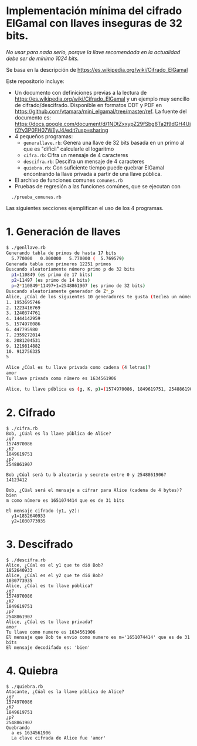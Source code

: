 # Implementación mínima del cifrado ElGamal con llaves inseguras de 32 bits.


*No usar para nada serio, porque la llave recomendada en la actualidad
debe ser de mínimo 1024 bits.*

Se basa en la descripción de <https://es.wikipedia.org/wiki/Cifrado_ElGamal>

Este repositorio incluye:
* Un documento con definiciones previas a la lectura de <https://es.wikipedia.org/wiki/Cifrado_ElGamal> y un ejemplo muy sencillo de cifrado/descifrado.  Disponible en formatos ODT y PDF en <https://github.com/vtamara/mini_elgamal/tree/master/ref>.  La fuente del documento es: <https://docs.google.com/document/d/1NDtZxxypZ29fSbg8Ta2t9dGH4UjfZfv3P0FH07WEyJ4/edit?usp=sharing>
* 4 pequeños programas:
   * `generallave.rb`: Genera una llave de 32 bits basada en un primo al que es "dificil" calcularle el logaritmo
   * `cifra.rb`: Cifra un mensaje de 4 caracteres
   * `descifra.rb`: Descifra un mensaje de 4 caracteres
   * `quiebra.rb`: Con suficiente tiempo puede quebrar ElGamal encontrando la llave privada a partir de una llave pública.
* El archivo de funciones comunes `comunes.rb`
* Pruebas de regresión a las funciones comúnes, que se ejecutan con 
```
  ./prueba_comunes.rb
```


Las siguientes secciones ejemplifican el uso de los 4 programas.

# 1. Generación de llaves

```sh
$ ./genllave.rb
Generando tabla de primos de hasta 17 bits
  5.770000   0.000000   5.770000 (  5.769579)
Generada tabla con primeros 12251 primos 
Buscando aleatoriamente número primo p de 32 bits
  p1=110849 (es primo de 17 bits)
  p2=11497 (es primo de 14 bits)
  p=2*110849*11497+1=2548861907 (es primo de 32 bits)
Buscando aleatoriamente generador de Z*_p
Alice, ¿Cúal de los siguientes 10 generadores te gusta (teclea un número de 1 a 10)?
1. 1953695746
2. 1223416769
3. 1240374761
4. 1444142959
5. 1574970086
6. 447795980
7. 2359272014
8. 2081204531
9. 1219814882
10. 912756325
5

Alice ¿Cúal es tu llave privada como cadena (4 letras)?
amor
Tu llave privada como número es 1634561906

Alice, tu llave pública es (g, K, p)=(1574970086, 1849619751, 2548861907)
```

# 2. Cifrado

```
$ ./cifra.rb
Bob, ¿Cúal es la llave pública de Alice?
¿g? 
1574970086
¿K? 
1849619751
¿p? 
2548861907

Bob ¿Cúal será tu b aleatorio y secreto entre 0 y 2548861906?
14123412

Bob, ¿Cúal será el mensaje a cifrar para Alice (cadena de 4 bytes)?
bien
m como número es 1651074414 que es de 31 bits

El mensaje cifrado (y1, y2):
  y1=1852640933
  y2=1030773935
```

# 3. Descifrado

```
$ ./descifra.rb
Alice, ¿Cúal es el y1 que te dió Bob?
1852640933
Alice, ¿Cúal es el y2 que te dió Bob?
1030773935
Alice, ¿Cúal es tu llave pública?
¿g? 
1574970086
¿K? 
1849619751
¿p? 
2548861907
Alice, ¿Cúal es tu llave privada?
amor
Tu llave como numero es 1634561906
El mensaje que Bob te envio como numero es m='1651074414' que es de 31 bits
El mensaje decodifado es: 'bien'
```

# 4. Quiebra 

```
$ ./quiebra.rb 
Atacante, ¿Cúal es la llave pública de Alice?
¿g? 
1574970086
¿K? 
1849619751
¿p? 
2548861907
Quebrando
  a es 1634561906
  La clave cifrada de Alice fue 'amor'
```


